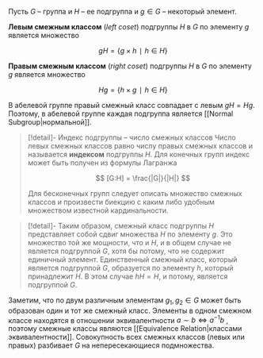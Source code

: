 
Пусть $G$ – группа и $H$ – ее подгруппа и $g∈G$ – некоторый элемент. 

**Левым смежным классом** (*left coset*) подгруппы $H$ в $G$ по элементу $g$ является множество

$$
gH=\{ g\times h ∣ h∈H \}
$$

**Правым смежным классом** (*right coset*) подгруппы $H$ в $G$ по элементу $g$ является множество

$$
Hg=\{ h\times g ∣ h∈H \}
$$

В абелевой группе правый смежный класс совпадает с левым $gH=Hg$. Поэтому, в абелевой группе каждая подгруппа является [[Normal Subgroup|нормальной]].

>[!detail]- Индекс подгруппы – число смежных классов
> Число левых смежных классов равно числу правых смежных классов и называется **индексом** подгруппы $H$. Для конечных групп индекс может быть получен из формулы Лагранжа
> 
> $$
> [G:H] = \frac{|G|}{|H|} 
> $$
> 
> Для бесконечных групп следует описать множество смежных классов и произвести биекцию с каким либо удобным множеством известной кардинальности.  

>[!detail]-
Таким образом, смежный класс подгруппы $H$ представляет собой сдвиг множества $H$ по элементу $g$. Это множество той же мощности, что и $H$, и в общем случае не является подгруппой $G$, хотя бы потому, что не содержит единичный элемент. Единственный смежный класс, который является подгруппой $G$, образуется по элементу $h$, который принадлежит $H$. В этом случае $hH=H$, и потому, является подгруппой $G$.  

Заметим, что по двум различным элементам $g_1, g_2∈G$ может быть образован один и тот же смежный класс. Элементы в одном смежном классе находятся в отношении эквивалентности $a \sim b ⇔ a^{-1}b$  , поэтому смежные классы являются [[Equivalence Relation|классами эквивалентности]]. Совокупность всех смежных классов (левых или правых) разбивает $G$ на непересекающиеся подмножества.



